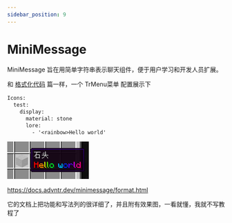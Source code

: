 ```yaml
---
sidebar_position: 9
---
```


# MiniMessage

MiniMessage 旨在用简单字符串表示聊天组件，便于用户学习和开发人员扩展。

和 [格式化代码](格式化代码.md) 篇一样，一个 TrMenu菜单 配置展示下

```
Icons:
  test:
    display:
      material: stone
      lore:
        - '<rainbow>Hello world'
```

![](_images/MiniMessage/展示.png)

https://docs.advntr.dev/minimessage/format.html

它的文档上把功能和写法列的很详细了，并且附有效果图，一看就懂，我就不写教程了
